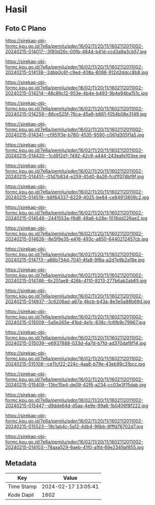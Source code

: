 # Hasil

## Foto C Plano

https://sirekap-obj-formc.kpu.go.id/7e6a/pemilu/pdpr/16/02/11/20/11/1602112011002-20240215-014017--3f80d26c-00fb-4844-b41d-ccd3a9a3cb57.jpg

https://sirekap-obj-formc.kpu.go.id/7e6a/pemilu/pdpr/16/02/11/20/11/1602112011002-20240215-014138--2dbb0c6f-c9ed-408a-8088-912d2ddcc8b8.jpg

https://sirekap-obj-formc.kpu.go.id/7e6a/pemilu/pdpr/16/02/11/20/11/1602112011002-20240215-014214--48c86c12-953e-4b4e-b493-9b4e94ba151c.jpg

https://sirekap-obj-formc.kpu.go.id/7e6a/pemilu/pdpr/16/02/11/20/11/1602112011002-20240215-014259--86ce525f-76ca-45a9-b661-f054b08e3149.jpg

https://sirekap-obj-formc.kpu.go.id/7e6a/pemilu/pdpr/16/02/11/20/11/1602112011002-20240215-014341--cf951f3e-b780-4535-9590-c061d305f1a5.jpg

https://sirekap-obj-formc.kpu.go.id/7e6a/pemilu/pdpr/16/02/11/20/11/1602112011002-20240215-014420--1cd912d1-7492-42c9-a444-243eafe103ee.jpg

https://sirekap-obj-formc.kpu.go.id/7e6a/pemilu/pdpr/16/02/11/20/11/1602112011002-20240215-014451--01d7b834-e259-45d0-8a26-fcd1f074bf9f.jpg

https://sirekap-obj-formc.kpu.go.id/7e6a/pemilu/pdpr/16/02/11/20/11/1602112011002-20240215-014519--b6f64337-6229-4025-be84-ce84913809c2.jpg

https://sirekap-obj-formc.kpu.go.id/7e6a/pemilu/pdpr/16/02/11/20/11/1602112011002-20240215-014548--2441553a-f8d6-48a6-b28e-1018dd226ae2.jpg

https://sirekap-obj-formc.kpu.go.id/7e6a/pemilu/pdpr/16/02/11/20/11/1602112011002-20240215-014626--8e5f9e35-e416-493c-a850-6440212457cb.jpg

https://sirekap-obj-formc.kpu.go.id/7e6a/pemilu/pdpr/16/02/11/20/11/1602112011002-20240215-014713--a86b734d-7041-4fa8-9f8a-a2d7e9b2a19e.jpg

https://sirekap-obj-formc.kpu.go.id/7e6a/pemilu/pdpr/16/02/11/20/11/1602112011002-20240215-014746--6c251ae8-426b-4110-8213-277b6ab2ab65.jpg

https://sirekap-obj-formc.kpu.go.id/7e6a/pemilu/pdpr/16/02/11/20/11/1602112011002-20240215-014937--3c6206ad-a67a-4bcb-b43a-8e3e5a88b69d.jpg

https://sirekap-obj-formc.kpu.go.id/7e6a/pemilu/pdpr/16/02/11/20/11/1602112011002-20240215-015009--5a5e265e-41bd-4e1c-838c-fc6fb9c79967.jpg

https://sirekap-obj-formc.kpu.go.id/7e6a/pemilu/pdpr/16/02/11/20/11/1602112011002-20240215-015039--e6937888-033d-4a7d-b7fd-ad370daf8f14.jpg

https://sirekap-obj-formc.kpu.go.id/7e6a/pemilu/pdpr/16/02/11/20/11/1602112011002-20240215-015108--ce11cf22-224c-4aa8-b79e-43eb99c31bcc.jpg

https://sirekap-obj-formc.kpu.go.id/7e6a/pemilu/pdpr/16/02/11/20/11/1602112011002-20240215-015409--13bc15e4-de09-42f8-a234-cc03e3f15dab.jpg

https://sirekap-obj-formc.kpu.go.id/7e6a/pemilu/pdpr/16/02/11/20/11/1602112011002-20240215-015447--d9dde64d-d5aa-4e9e-99a6-1b0406f8f222.jpg

https://sirekap-obj-formc.kpu.go.id/7e6a/pemilu/pdpr/16/02/11/20/11/1602112011002-20240215-015523--19c1ab4c-5a12-4db4-96bb-8fffd76702d7.jpg

https://sirekap-obj-formc.kpu.go.id/7e6a/pemilu/pdpr/16/02/11/20/11/1602112011002-20240215-014103--78aaa529-6aeb-41f0-a1fd-69e2349af855.jpg


## Metadata

| Key        | Value               |
| ---------- | ------------------- |
| Time Stamp | 2024-02-17 13:05:41 |
| Kode Dapil | 1602                |



